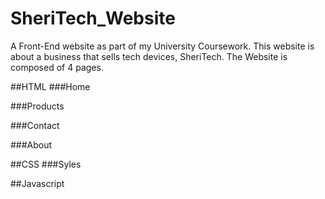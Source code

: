# SheriTech_Website
A Front-End website as part of my University Coursework. 
This website is about a business that sells tech devices, SheriTech.
The Website is composed of 4 pages.

##HTML
###Home

###Products

###Contact

###About 

##CSS
###Syles


##Javascript
